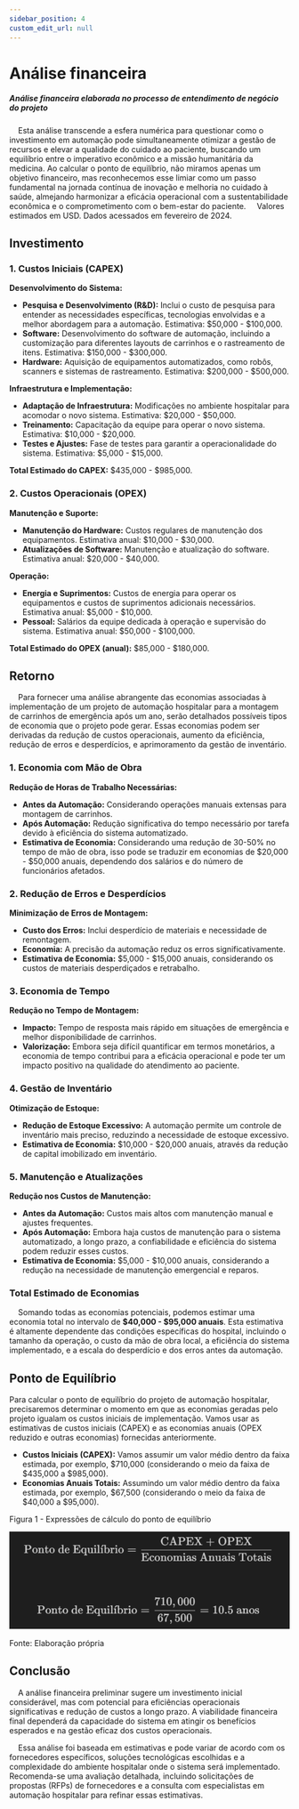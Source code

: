 ```yaml
---
sidebar_position: 4
custom_edit_url: null
---
```


# Análise financeira

##### Análise financeira elaborada no processo de entendimento de negócio do projeto

&nbsp;&nbsp;&nbsp;&nbsp;Esta análise transcende a esfera numérica para questionar como o investimento em automação pode simultaneamente otimizar a gestão de recursos e elevar a qualidade do cuidado ao paciente, buscando um equilíbrio entre o imperativo econômico e a missão humanitária da medicina. Ao calcular o ponto de equilíbrio, não miramos apenas um objetivo financeiro, mas reconhecemos esse limiar como um passo fundamental na jornada contínua de inovação e melhoria no cuidado à saúde, almejando harmonizar a eficácia operacional com a sustentabilidade econômica e o comprometimento com o bem-estar do paciente.
&nbsp;&nbsp;&nbsp;&nbsp;Valores estimados em USD. Dados acessados em fevereiro de 2024.

## Investimento

### 1. Custos Iniciais (CAPEX)

**Desenvolvimento do Sistema:**

- **Pesquisa e Desenvolvimento (R&D):** Inclui o custo de pesquisa para entender as necessidades específicas, tecnologias envolvidas e a melhor abordagem para a automação. Estimativa: $50,000 - $100,000.
- **Software:** Desenvolvimento do software de automação, incluindo a customização para diferentes layouts de carrinhos e o rastreamento de itens. Estimativa: $150,000 - $300,000.
- **Hardware:** Aquisição de equipamentos automatizados, como robôs, scanners e sistemas de rastreamento. Estimativa: $200,000 - $500,000.

**Infraestrutura e Implementação:**

- **Adaptação de Infraestrutura:** Modificações no ambiente hospitalar para acomodar o novo sistema. Estimativa: $20,000 - $50,000.
- **Treinamento:** Capacitação da equipe para operar o novo sistema. Estimativa: $10,000 - $20,000.
- **Testes e Ajustes:** Fase de testes para garantir a operacionalidade do sistema. Estimativa: $5,000 - $15,000.

**Total Estimado do CAPEX:** $435,000 - $985,000.

### 2. Custos Operacionais (OPEX)

**Manutenção e Suporte:**

- **Manutenção do Hardware:** Custos regulares de manutenção dos equipamentos. Estimativa anual: $10,000 - $30,000.
- **Atualizações de Software:** Manutenção e atualização do software. Estimativa anual: $20,000 - $40,000.

**Operação:**

- **Energia e Suprimentos:** Custos de energia para operar os equipamentos e custos de suprimentos adicionais necessários. Estimativa anual: $5,000 - $10,000.
- **Pessoal:** Salários da equipe dedicada à operação e supervisão do sistema. Estimativa anual: $50,000 - $100,000.

**Total Estimado do OPEX (anual):** $85,000 - $180,000.

## Retorno

&nbsp;&nbsp;&nbsp;&nbsp;Para fornecer uma análise abrangente das economias associadas à implementação de um projeto de automação hospitalar para a montagem de carrinhos de emergência após um ano, serão detalhados possíveis tipos de economia que o projeto pode gerar. Essas economias podem ser derivadas da redução de custos operacionais, aumento da eficiência, redução de erros e desperdícios, e aprimoramento da gestão de inventário.

### 1. Economia com Mão de Obra

**Redução de Horas de Trabalho Necessárias:**

- **Antes da Automação:** Considerando operações manuais extensas para montagem de carrinhos.
- **Após Automação:** Redução significativa do tempo necessário por tarefa devido à eficiência do sistema automatizado.
- **Estimativa de Economia:** Considerando uma redução de 30-50% no tempo de mão de obra, isso pode se traduzir em economias de $20,000 - $50,000 anuais, dependendo dos salários e do número de funcionários afetados.

### 2. Redução de Erros e Desperdícios

**Minimização de Erros de Montagem:**

- **Custo dos Erros:** Inclui desperdício de materiais e necessidade de remontagem.
- **Economia:** A precisão da automação reduz os erros significativamente.
- **Estimativa de Economia:** $5,000 - $15,000 anuais, considerando os custos de materiais desperdiçados e retrabalho.

### 3. Economia de Tempo

**Redução no Tempo de Montagem:**

- **Impacto:** Tempo de resposta mais rápido em situações de emergência e melhor disponibilidade de carrinhos.
- **Valorização:** Embora seja difícil quantificar em termos monetários, a economia de tempo contribui para a eficácia operacional e pode ter um impacto positivo na qualidade do atendimento ao paciente.

### 4. Gestão de Inventário

**Otimização de Estoque:**

- **Redução de Estoque Excessivo:** A automação permite um controle de inventário mais preciso, reduzindo a necessidade de estoque excessivo.
- **Estimativa de Economia:** $10,000 - $20,000 anuais, através da redução de capital imobilizado em inventário.

### 5. Manutenção e Atualizações

**Redução nos Custos de Manutenção:**

- **Antes da Automação:** Custos mais altos com manutenção manual e ajustes frequentes.
- **Após Automação:** Embora haja custos de manutenção para o sistema automatizado, a longo prazo, a confiabilidade e eficiência do sistema podem reduzir esses custos.
- **Estimativa de Economia:** $5,000 - $10,000 anuais, considerando a redução na necessidade de manutenção emergencial e reparos.

### Total Estimado de Economias

&nbsp;&nbsp;&nbsp;&nbsp;Somando todas as economias potenciais, podemos estimar uma economia total no intervalo de **$40,000 - $95,000 anuais**. Esta estimativa é altamente dependente das condições específicas do hospital, incluindo o tamanho da operação, o custo da mão de obra local, a eficiência do sistema implementado, e a escala do desperdício e dos erros antes da automação.

## Ponto de Equilíbrio

Para calcular o ponto de equilíbrio do projeto de automação hospitalar, precisaremos determinar o momento em que as economias geradas pelo projeto igualam os custos iniciais de implementação. Vamos usar as estimativas de custos iniciais (CAPEX) e as economias anuais (OPEX reduzido e outras economias) fornecidas anteriormente.

- **Custos Iniciais (CAPEX):** Vamos assumir um valor médio dentro da faixa estimada, por exemplo, $710,000 (considerando o meio da faixa de $435,000 a $985,000).
- **Economias Anuais Totais:** Assumindo um valor médio dentro da faixa estimada, por exemplo, $67,500 (considerando o meio da faixa de $40,000 a $95,000).

<p style={{textAlign: 'center'}}>Figura 1 - Expressões de cálculo do ponto de equilíbrio</p>

![Expressões de cálculo do ponto de equilíbrio](../../../static/img/sprint-1/business/analise_financeira_expressoes.png)

<p style={{textAlign: 'center'}}>Fonte: Elaboração própria</p>

## Conclusão

&nbsp;&nbsp;&nbsp;&nbsp;A análise financeira preliminar sugere um investimento inicial considerável, mas com potencial para eficiências operacionais significativas e redução de custos a longo prazo. A viabilidade financeira final dependerá da capacidade do sistema em atingir os benefícios esperados e na gestão eficaz dos custos operacionais.

&nbsp;&nbsp;&nbsp;&nbsp;Essa análise foi baseada em estimativas e pode variar de acordo com os fornecedores específicos, soluções tecnológicas escolhidas e a complexidade do ambiente hospitalar onde o sistema será implementado. Recomenda-se uma avaliação detalhada, incluindo solicitações de propostas (RFPs) de fornecedores e a consulta com especialistas em automação hospitalar para refinar essas estimativas.
